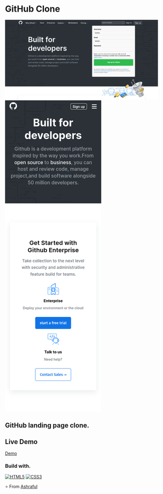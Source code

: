 # GitHub Clone
<img src="assets/github-clone-image1.png" alt="image">

<img src="assets/github-clone-mobile.png" alt="image">

## GitHub landing page clone.

## Live Demo
[Demo](https://my-ipaddresstracker.netlify.app)

### Build with.
[![HTML5](https://img.shields.io/badge/-HTML5-E34F26?style=flat&logo=html5&logoColor=white&link=https://github.com/BRdhanani)](https://github.com/BRdhanani) 
[![CSS3](https://img.shields.io/badge/-CSS3-1572B6?style=flat&logo=css3&link=https://github.com/BRdhanani)](https://github.com/BRdhanani)

⭐️ From [Ashraful](https://github.com/Ashraful-malik)
